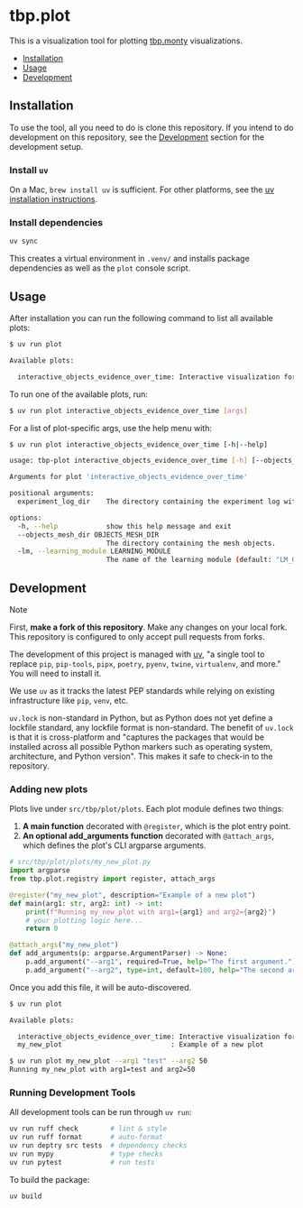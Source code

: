 # tbp.plot

This is a visualization tool for plotting [tbp.monty](https://github.com/thousandbrainsproject/tbp.monty) visualizations.

- [Installation](#installation)
- [Usage](#usage)
- [Development](#development)

## Installation

To use the tool, all you need to do is clone this repository. If you intend to do development on this repository, see the [Development](#development) section for the development setup.

### Install `uv`

On a Mac, `brew install uv` is sufficient. For other platforms, see the [uv installation instructions](https://docs.astral.sh/uv/getting-started/installation/).

### Install dependencies

```bash
uv sync
```

This creates a virtual environment in `.venv/` and installs package dependencies as well as the `plot` console script.

## Usage

After installation you can run the following command to list all available plots:

```bash
$ uv run plot

Available plots:

  interactive_objects_evidence_over_time: Interactive visualization for objects, MLH and sensor locations
```

To run one of the available plots, run:

```bash
$ uv run plot interactive_objects_evidence_over_time [args]
```

For a list of plot-specific args, use the help menu with:

```bash
$ uv run plot interactive_objects_evidence_over_time [-h|--help]

usage: tbp-plot interactive_objects_evidence_over_time [-h] [--objects_mesh_dir OBJECTS_MESH_DIR] [-lm LEARNING_MODULE] experiment_log_dir

Arguments for plot 'interactive_objects_evidence_over_time'

positional arguments:
  experiment_log_dir    The directory containing the experiment log with the detailed stats file.

options:
  -h, --help            show this help message and exit
  --objects_mesh_dir OBJECTS_MESH_DIR
                        The directory containing the mesh objects.
  -lm, --learning_module LEARNING_MODULE
                        The name of the learning module (default: "LM_0").

```


## Development

> [!NOTE]
> First, **make a fork of this repository**. Make any changes on your local fork. This repository is configured to only accept pull requests from forks.

The development of this project is managed with [uv](https://docs.astral.sh/uv/), "a single tool to replace `pip`, `pip-tools`, `pipx`, `poetry`, `pyenv`, `twine`, `virtualenv`, and more." You will need to install it.

We use `uv` as it tracks the latest PEP standards while relying on existing infrastructure like `pip`, `venv`, etc.

`uv.lock` is non-standard in Python, but as Python does not yet define a lockfile standard, any lockfile format is non-standard. The benefit of `uv.lock` is that it is cross-platform and "captures the packages that would be installed across all possible Python markers such as operating system, architecture, and Python version". This makes it safe to check-in to the repository.

### Adding new plots

Plots live under `src/tbp/plot/plots`. Each plot module defines two things:
1. **A main function** decorated with `@register`, which is the plot entry point.
2. **An optional add_arguments function** decorated with `@attach_args`, which defines the plot's CLI argparse arguments.

```python
# src/tbp/plot/plots/my_new_plot.py
import argparse
from tbp.plot.registry import register, attach_args

@register("my_new_plot", description="Example of a new plot")
def main(arg1: str, arg2: int) -> int:
    print(f"Running my_new_plot with arg1={arg1} and arg2={arg2}")
    # your plotting logic here...
    return 0

@attach_args("my_new_plot")
def add_arguments(p: argparse.ArgumentParser) -> None:
    p.add_argument("--arg1", required=True, help="The first argument.")
    p.add_argument("--arg2", type=int, default=100, help="The second argument.")
```

Once you add this file, it will be auto-discovered.

```bash
$ uv run plot

Available plots:

  interactive_objects_evidence_over_time: Interactive visualization for objects, MLH and sensor locations
  my_new_plot                           : Example of a new plot

$ uv run plot my_new_plot --arg1 "test" --arg2 50
Running my_new_plot with arg1=test and arg2=50
```

### Running Development Tools

All development tools can be run through `uv run`:

```bash
uv run ruff check        # lint & style
uv run ruff format       # auto-format
uv run deptry src tests  # dependency checks
uv run mypy              # type checks
uv run pytest            # run tests
```

To build the package:

```bash
uv build
```

